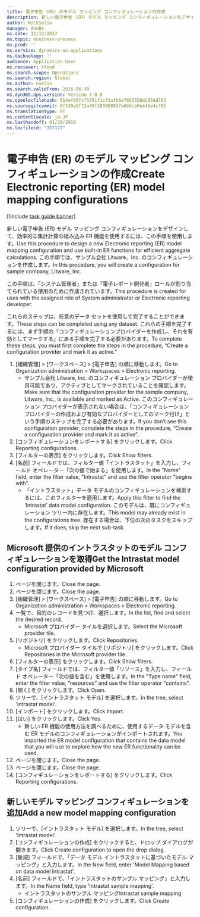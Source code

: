 ```yaml
---
title: 電子申告 (ER) のモデル マッピング コンフィギュレーションの作成
description: 新しい電子申告 (ER) モデル マッピング コンフィギュレーションをデザインして、効率的な集計計算の組み込み ER 機能を使用するには、この手順を使用します。
author: NickSelin
manager: AnnBe
ms.date: 12/12/2017
ms.topic: business-process
ms.prod: ''
ms.service: dynamics-ax-applications
ms.technology: ''
audience: Application User
ms.reviewer: kfend
ms.search.scope: Operations
ms.search.region: Global
ms.author: nselin
ms.search.validFrom: 2016-06-30
ms.dyn365.ops.version: Version 7.0.0
ms.openlocfilehash: 614ef06fcf5761f1cf2afb6e7655558d2858d763
ms.sourcegitcommit: 0f530e5f72a40f383868957a6b5cb0e446e4c795
ms.translationtype: HT
ms.contentlocale: ja-JP
ms.lasthandoff: 01/29/2019
ms.locfileid: "357177"
---
```

# <a name="create-electronic-reporting-er-model-mapping-configurations"></a><span data-ttu-id="01054-103">電子申告 (ER) のモデル マッピング コンフィギュレーションの作成</span><span class="sxs-lookup"><span data-stu-id="01054-103">Create Electronic reporting (ER) model mapping configurations</span></span>

[!include [task guide banner](../../includes/task-guide-banner.md)]

<span data-ttu-id="01054-104">新しい電子申告 (ER) モデル マッピング コンフィギュレーションをデザインして、効率的な集計計算の組み込み ER 機能を使用するには、この手順を使用します。</span><span class="sxs-lookup"><span data-stu-id="01054-104">Use this procedure to design a new Electronic reporting (ER) model mapping configuration and use built-in ER functions for efficient aggregate calculations.</span></span> <span data-ttu-id="01054-105">この手順では、サンプル会社 Litware、Inc. のコンフィギュレーションを作成します。</span><span class="sxs-lookup"><span data-stu-id="01054-105">In this procedure, you will create a configuration for sample company, Litware, Inc.</span></span> 

<span data-ttu-id="01054-106">この手順は、「システム管理者」または「電子レポート開発者」ロールが割り当てられている使用のために作成されています。</span><span class="sxs-lookup"><span data-stu-id="01054-106">This procedure is created for uses with the assigned role of System administrator or Electronic reporting developer.</span></span>

<span data-ttu-id="01054-107">これらのステップは、任意のデータ セットを使用して完了することができます。</span><span class="sxs-lookup"><span data-stu-id="01054-107">These steps can be completed using any dataset.</span></span> <span data-ttu-id="01054-108">これらの手順を完了するには、まず手順の「コンフィギュレーションプロバイダーを作成し、それを有効としてマークする」にある手順を完了する必要があります。</span><span class="sxs-lookup"><span data-stu-id="01054-108">To complete these steps, you must first complete the steps in the procedure, “Create a configuration provider and mark it as active.”</span></span>

1. <span data-ttu-id="01054-109">[組織管理] > [ワークスペース] > [電子申告] の順に移動します。</span><span class="sxs-lookup"><span data-stu-id="01054-109">Go to Organization administration > Workspaces > Electronic reporting.</span></span>
    * <span data-ttu-id="01054-110">サンプル会社 Litware, Inc. のコンフィギュレーション プロバイダーが使用可能であり、アクティブとしてマークされていることを確認します。</span><span class="sxs-lookup"><span data-stu-id="01054-110">Make sure that the configuration provider for the sample company, Litware, Inc., is available and marked as Active.</span></span> <span data-ttu-id="01054-111">このコンフィギュレーション プロバイダーが表示されない場合は、「コンフィギュレーション プロバイダーの作成および有効なプロバイダーとしてのマーク付け」という手順のステップを完了する必要があります。</span><span class="sxs-lookup"><span data-stu-id="01054-111">If you don’t see this configuration provider, complete the steps in the procedure, “Create a configuration provider and mark it as active”.</span></span>  
2. <span data-ttu-id="01054-112">[コンフィギュレーションをレポートする] をクリックします。</span><span class="sxs-lookup"><span data-stu-id="01054-112">Click Reporting configurations.</span></span>
3. <span data-ttu-id="01054-113">[フィルターの表示] をクリックします。</span><span class="sxs-lookup"><span data-stu-id="01054-113">Click Show filters.</span></span>
4. <span data-ttu-id="01054-114">[名前] フィールドでは、フィルター値「イントラスタット」を入力し、フィールド オペレーター「次の値で始まる」を使用します。</span><span class="sxs-lookup"><span data-stu-id="01054-114">In the "Name" field, enter the filter value, "Intrastat" and use the filter operator "begins with".</span></span>
    * <span data-ttu-id="01054-115">「イントラスタット」データ モデルのコンフィギュレーションを検索するには、このフィルターを適用します。</span><span class="sxs-lookup"><span data-stu-id="01054-115">Apply this filter to find the ‘Intrastat’ data model configuration.</span></span> <span data-ttu-id="01054-116">このモデルは、既にコンフィギュレーション ツリー内に存在します。</span><span class="sxs-lookup"><span data-stu-id="01054-116">This model may already exist in the configurations tree.</span></span> <span data-ttu-id="01054-117">存在する場合は、下位の次のタスクをスキップします。</span><span class="sxs-lookup"><span data-stu-id="01054-117">If it does, skip the next sub-task.</span></span>   

## <a name="get-the-intrastat-model-configuration-provided-by-microsoft"></a><span data-ttu-id="01054-118">Microsoft 提供のイントラスタットのモデル コンフィギュレーションを取得</span><span class="sxs-lookup"><span data-stu-id="01054-118">Get the Intrastat model configuration provided by Microsoft</span></span>
1. <span data-ttu-id="01054-119">ページを閉じます。</span><span class="sxs-lookup"><span data-stu-id="01054-119">Close the page.</span></span>
2. <span data-ttu-id="01054-120">ページを閉じます。</span><span class="sxs-lookup"><span data-stu-id="01054-120">Close the page.</span></span>
3. <span data-ttu-id="01054-121">[組織管理] > [ワークスペース] > [電子申告] の順に移動します。</span><span class="sxs-lookup"><span data-stu-id="01054-121">Go to Organization administration > Workspaces > Electronic reporting.</span></span>
4. <span data-ttu-id="01054-122">一覧で、目的のレコードを見つけ、選択します。</span><span class="sxs-lookup"><span data-stu-id="01054-122">In the list, find and select the desired record.</span></span>
    * <span data-ttu-id="01054-123">Microsoft プロバイダー タイルを選択します。</span><span class="sxs-lookup"><span data-stu-id="01054-123">Select the Microsoft provider tile.</span></span>  
5. <span data-ttu-id="01054-124">[リポジトリ] をクリックします。</span><span class="sxs-lookup"><span data-stu-id="01054-124">Click Repositories.</span></span>
    * <span data-ttu-id="01054-125">Microsoft プロバイダー タイルで [リポジトリ] をクリックします。</span><span class="sxs-lookup"><span data-stu-id="01054-125">Click Repositories in the Microsoft provider tile.</span></span>  
6. <span data-ttu-id="01054-126">[フィルターの表示] をクリックします。</span><span class="sxs-lookup"><span data-stu-id="01054-126">Click Show filters.</span></span>
7. <span data-ttu-id="01054-127">[タイプ名] フィールドでは、フィルター値「リソース」を入力し、フィールド オペレーター「次の値を含む」を使用します。</span><span class="sxs-lookup"><span data-stu-id="01054-127">In the "Type name" field, enter the filter value, “resources” and use the filter operator "contains".</span></span> 
8. <span data-ttu-id="01054-128">[開く] をクリックします。</span><span class="sxs-lookup"><span data-stu-id="01054-128">Click Open.</span></span>
9. <span data-ttu-id="01054-129">ツリーで、[イントラスタット モデル] を選択します。</span><span class="sxs-lookup"><span data-stu-id="01054-129">In the tree, select 'Intrastat model'.</span></span>
10. <span data-ttu-id="01054-130">[インポート] をクリックします。</span><span class="sxs-lookup"><span data-stu-id="01054-130">Click Import.</span></span>
11. <span data-ttu-id="01054-131">[はい] をクリックします。</span><span class="sxs-lookup"><span data-stu-id="01054-131">Click Yes.</span></span>
    * <span data-ttu-id="01054-132">新しい ER 機能の使用方法を調べるために、使用するデータ モデルを含む ER モデルのコンフィギュレーションがインポートされます。</span><span class="sxs-lookup"><span data-stu-id="01054-132">You imported the ER model configuration that contains the data model that you will use to explore how the new ER functionality can be used.</span></span>  
12. <span data-ttu-id="01054-133">ページを閉じます。</span><span class="sxs-lookup"><span data-stu-id="01054-133">Close the page.</span></span>
13. <span data-ttu-id="01054-134">ページを閉じます。</span><span class="sxs-lookup"><span data-stu-id="01054-134">Close the page.</span></span>
14. <span data-ttu-id="01054-135">[コンフィギュレーションをレポートする] をクリックします。</span><span class="sxs-lookup"><span data-stu-id="01054-135">Click Reporting configurations.</span></span>

## <a name="add-a-new-model-mapping-configuration"></a><span data-ttu-id="01054-136">新しいモデル マッピング コンフィギュレーションを追加</span><span class="sxs-lookup"><span data-stu-id="01054-136">Add a new model mapping configuration</span></span>
1. <span data-ttu-id="01054-137">ツリーで、[イントラスタット モデル] を選択します。</span><span class="sxs-lookup"><span data-stu-id="01054-137">In the tree, select 'Intrastat model'.</span></span>
2. <span data-ttu-id="01054-138">[コンフィギュレーションの作成] をクリックすると、ドロップ ダイアログが開きます。</span><span class="sxs-lookup"><span data-stu-id="01054-138">Click Create configuration to open the drop dialog.</span></span>
3. <span data-ttu-id="01054-139">[新規] フィールドで、「データ モデル イントラスタットに基づいたモデル マッピング」と入力します。</span><span class="sxs-lookup"><span data-stu-id="01054-139">In the New field, enter 'Model Mapping based on data model Intrastat'.</span></span>
4. <span data-ttu-id="01054-140">[名前] フィールドで、「イントラスタットのサンプル マッピング」と入力します。</span><span class="sxs-lookup"><span data-stu-id="01054-140">In the Name field, type 'Intrastat sample mapping'.</span></span>
    * <span data-ttu-id="01054-141">イントラスタットのサンプル マッピング</span><span class="sxs-lookup"><span data-stu-id="01054-141">Intrastat sample mapping</span></span>  
5. <span data-ttu-id="01054-142">[コンフィギュレーションの作成] をクリックします。</span><span class="sxs-lookup"><span data-stu-id="01054-142">Click Create configuration.</span></span>

